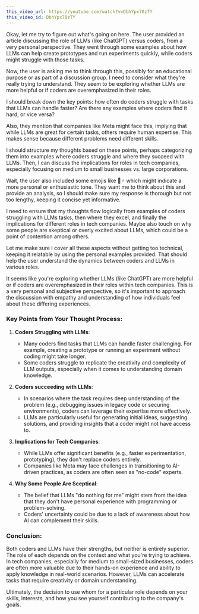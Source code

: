 ```yaml
---
this_video_url: https://youtube.com/watch?v=DbhYpx70zTY
this_video_id: DbhYpx70zTY
---
```

<think>
Okay, let me try to figure out what's going on here. The user provided an article discussing the role of LLMs (like ChatGPT) versus coders, from a very personal perspective. They went through some examples about how LLMs can help create prototypes and run experiments quickly, while coders might struggle with those tasks.

Now, the user is asking me to think through this, possibly for an educational purpose or as part of a discussion group. I need to consider what they're really trying to understand. They seem to be exploring whether LLMs are more helpful or if coders are overemphasized in their roles.

I should break down the key points: how often do coders struggle with tasks that LLMs can handle faster? Are there any examples where coders find it hard, or vice versa?

Also, they mention that companies like Meta might face this, implying that while LLMs are great for certain tasks, others require human expertise. This makes sense because different problems need different skills.

I should structure my thoughts based on these points, perhaps categorizing them into examples where coders struggle and where they succeed with LLMs. Then, I can discuss the implications for roles in tech companies, especially focusing on medium to small businesses vs. large corporations.

Wait, the user also included some emojis like 🤸♂️ which might indicate a more personal or enthusiastic tone. They want me to think about this and provide an analysis, so I should make sure my response is thorough but not too lengthy, keeping it concise yet informative.

I need to ensure that my thoughts flow logically from examples of coders struggling with LLMs tasks, then where they excel, and finally the implications for different roles in tech companies. Maybe also touch on why some people are skeptical or overly excited about LLMs, which could be a point of contention among others.

Let me make sure I cover all these aspects without getting too technical, keeping it relatable by using the personal examples provided. That should help the user understand the dynamics between coders and LLMs in various roles.
</think>

It seems like you're exploring whether LLMs (like ChatGPT) are more helpful or if coders are overemphasized in their roles within tech companies. This is a very personal and subjective perspective, so it's important to approach the discussion with empathy and understanding of how individuals feel about these differing experiences.

### Key Points from Your Thought Process:

1. **Coders Struggling with LLMs**:
   - Many coders find tasks that LLMs can handle faster challenging. For example, creating a prototype or running an experiment without coding might take longer.
   - Some coders struggle to replicate the creativity and complexity of LLM outputs, especially when it comes to understanding domain knowledge.

2. **Coders succeeding with LLMs**:
   - In scenarios where the task requires deep understanding of the problem (e.g., debugging issues in legacy code or securing environments), coders can leverage their expertise more effectively.
   - LLMs are particularly useful for generating initial ideas, suggesting solutions, and providing insights that a coder might not have access to.

3. **Implications for Tech Companies**:
   - While LLMs offer significant benefits (e.g., faster experimentation, prototyping), they don't replace coders entirely.
   - Companies like Meta may face challenges in transitioning to AI-driven practices, as coders are often seen as "no-code" experts.

4. **Why Some People Are Sceptical**:
   - The belief that LLMs "do nothing for me" might stem from the idea that they don't have personal experience with programming or problem-solving.
   - Coders' uncertainty could be due to a lack of awareness about how AI can complement their skills.

### Conclusion:

Both coders and LLMs have their strengths, but neither is entirely superior. The role of each depends on the context and what you're trying to achieve. In tech companies, especially for medium to small-sized businesses, coders are often more valuable due to their hands-on experience and ability to apply knowledge in real-world scenarios. However, LLMs can accelerate tasks that require creativity or domain understanding.

Ultimately, the decision to use whom for a particular role depends on your skills, interests, and how you see yourself contributing to the company's goals.
